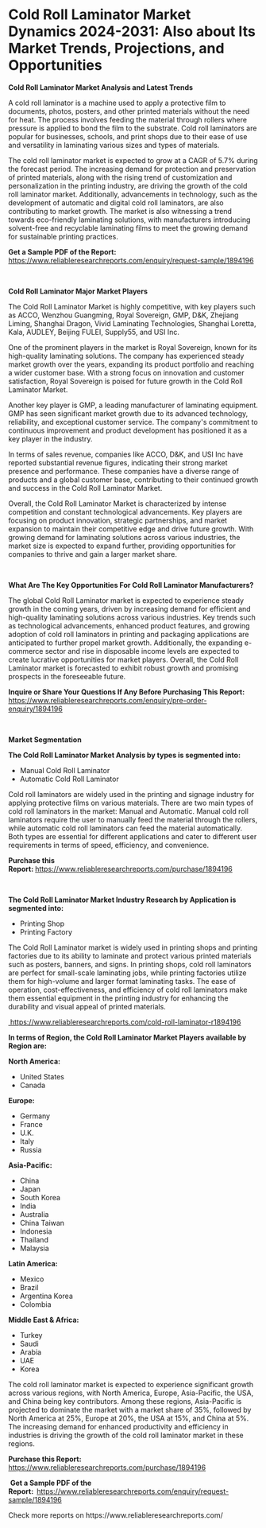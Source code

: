 <p><h1>Cold Roll Laminator Market Dynamics 2024-2031: Also about Its Market Trends, Projections, and Opportunities</h1></p><p><strong>Cold Roll Laminator Market Analysis and Latest Trends</strong></p>
<p><p>A cold roll laminator is a machine used to apply a protective film to documents, photos, posters, and other printed materials without the need for heat. The process involves feeding the material through rollers where pressure is applied to bond the film to the substrate. Cold roll laminators are popular for businesses, schools, and print shops due to their ease of use and versatility in laminating various sizes and types of materials.</p><p>The cold roll laminator market is expected to grow at a CAGR of 5.7% during the forecast period. The increasing demand for protection and preservation of printed materials, along with the rising trend of customization and personalization in the printing industry, are driving the growth of the cold roll laminator market. Additionally, advancements in technology, such as the development of automatic and digital cold roll laminators, are also contributing to market growth. The market is also witnessing a trend towards eco-friendly laminating solutions, with manufacturers introducing solvent-free and recyclable laminating films to meet the growing demand for sustainable printing practices.</p></p>
<p><strong>Get a Sample PDF of the Report:&nbsp;</strong> <a href="https://www.reliableresearchreports.com/enquiry/request-sample/1894196">https://www.reliableresearchreports.com/enquiry/request-sample/1894196</a></p>
<p>&nbsp;</p>
<p><strong>Cold Roll Laminator Major Market Players</strong></p>
<p><p>The Cold Roll Laminator Market is highly competitive, with key players such as ACCO, Wenzhou Guangming, Royal Sovereign, GMP, D&K, Zhejiang Liming, Shanghai Dragon, Vivid Laminating Technologies, Shanghai Loretta, Kala, AUDLEY, Beijing FULEI, Supply55, and USI Inc.</p><p>One of the prominent players in the market is Royal Sovereign, known for its high-quality laminating solutions. The company has experienced steady market growth over the years, expanding its product portfolio and reaching a wider customer base. With a strong focus on innovation and customer satisfaction, Royal Sovereign is poised for future growth in the Cold Roll Laminator Market.</p><p>Another key player is GMP, a leading manufacturer of laminating equipment. GMP has seen significant market growth due to its advanced technology, reliability, and exceptional customer service. The company's commitment to continuous improvement and product development has positioned it as a key player in the industry.</p><p>In terms of sales revenue, companies like ACCO, D&K, and USI Inc have reported substantial revenue figures, indicating their strong market presence and performance. These companies have a diverse range of products and a global customer base, contributing to their continued growth and success in the Cold Roll Laminator Market.</p><p>Overall, the Cold Roll Laminator Market is characterized by intense competition and constant technological advancements. Key players are focusing on product innovation, strategic partnerships, and market expansion to maintain their competitive edge and drive future growth. With growing demand for laminating solutions across various industries, the market size is expected to expand further, providing opportunities for companies to thrive and gain a larger market share.</p></p>
<p>&nbsp;</p>
<p><strong>What Are The Key Opportunities For Cold Roll Laminator Manufacturers?</strong></p>
<p><p>The global Cold Roll Laminator market is expected to experience steady growth in the coming years, driven by increasing demand for efficient and high-quality laminating solutions across various industries. Key trends such as technological advancements, enhanced product features, and growing adoption of cold roll laminators in printing and packaging applications are anticipated to further propel market growth. Additionally, the expanding e-commerce sector and rise in disposable income levels are expected to create lucrative opportunities for market players. Overall, the Cold Roll Laminator market is forecasted to exhibit robust growth and promising prospects in the foreseeable future.</p></p>
<p><strong>Inquire or Share Your Questions If Any Before Purchasing This Report:</strong> <a href="https://www.reliableresearchreports.com/enquiry/pre-order-enquiry/1894196">https://www.reliableresearchreports.com/enquiry/pre-order-enquiry/1894196</a></p>
<p>&nbsp;</p>
<p><strong>Market Segmentation</strong></p>
<p><strong>The Cold Roll Laminator Market Analysis by types is segmented into:</strong></p>
<p><ul><li>Manual Cold Roll Laminator</li><li>Automatic Cold Roll Laminator</li></ul></p>
<p><p>Cold roll laminators are widely used in the printing and signage industry for applying protective films on various materials. There are two main types of cold roll laminators in the market: Manual and Automatic. Manual cold roll laminators require the user to manually feed the material through the rollers, while automatic cold roll laminators can feed the material automatically. Both types are essential for different applications and cater to different user requirements in terms of speed, efficiency, and convenience.</p></p>
<p><strong>Purchase this Report:&nbsp;</strong><a href="https://www.reliableresearchreports.com/purchase/1894196">https://www.reliableresearchreports.com/purchase/1894196</a></p>
<p>&nbsp;</p>
<p><strong>The Cold Roll Laminator Market Industry Research by Application is segmented into:</strong></p>
<p><ul><li>Printing Shop</li><li>Printing Factory</li></ul></p>
<p><p>The Cold Roll Laminator market is widely used in printing shops and printing factories due to its ability to laminate and protect various printed materials such as posters, banners, and signs. In printing shops, cold roll laminators are perfect for small-scale laminating jobs, while printing factories utilize them for high-volume and larger format laminating tasks. The ease of operation, cost-effectiveness, and efficiency of cold roll laminators make them essential equipment in the printing industry for enhancing the durability and visual appeal of printed materials.</p></p>
<p><a href="https://www.reliableresearchreports.com/cold-roll-laminator-r1894196">&nbsp;https://www.reliableresearchreports.com/cold-roll-laminator-r1894196</a></p>
<p><strong>In terms of Region, the Cold Roll Laminator Market Players available by Region are:</strong></p>
<p>
    <p> <strong> North America: </strong>
        <ul>
            <li>United States</li>
            <li>Canada</li>
        </ul>
        </p> 
    <p> <strong> Europe: </strong>
        <ul>
            <li>Germany</li>
            <li>France</li>
            <li>U.K.</li>
            <li>Italy</li>
            <li>Russia</li>
        </ul>
        </p> 
    <p> <strong> Asia-Pacific: </strong>
        <ul>
            <li>China</li>
            <li>Japan</li>
            <li>South Korea</li>
            <li>India</li>
            <li>Australia</li>
            <li>China Taiwan</li>
            <li>Indonesia</li>
            <li>Thailand</li>
            <li>Malaysia</li>
        </ul>
        </p> 
    <p> <strong> Latin America: </strong>
        <ul>
            <li>Mexico</li>
            <li>Brazil</li>
            <li>Argentina Korea</li>
            <li>Colombia</li>
        </ul>
        </p> 
    <p> <strong> Middle East & Africa: </strong>
        <ul>
            <li>Turkey</li>
            <li>Saudi</li>
            <li>Arabia</li>
            <li>UAE</li>
            <li>Korea</li>
        </ul>
    </p>
    </p>
<p><p>The cold roll laminator market is expected to experience significant growth across various regions, with North America, Europe, Asia-Pacific, the USA, and China being key contributors. Among these regions, Asia-Pacific is projected to dominate the market with a market share of 35%, followed by North America at 25%, Europe at 20%, the USA at 15%, and China at 5%. The increasing demand for enhanced productivity and efficiency in industries is driving the growth of the cold roll laminator market in these regions.</p></p>
<p><strong>Purchase this Report: </strong><a href="https://www.reliableresearchreports.com/purchase/1894196">https://www.reliableresearchreports.com/purchase/1894196</a></p>
<p>&nbsp;<strong>Get a Sample PDF of the Report:&nbsp;&nbsp;</strong><a href="https://www.reliableresearchreports.com/enquiry/request-sample/1894196">https://www.reliableresearchreports.com/enquiry/request-sample/1894196</a></p>
<p><strong></strong></p>
<p>Check more reports on https://www.reliableresearchreports.com/</p>